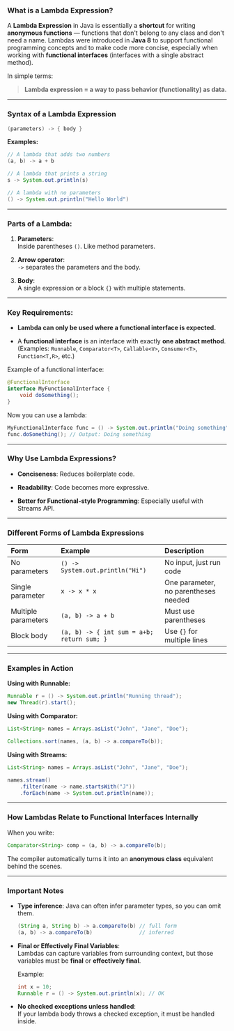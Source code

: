 

### What is a Lambda Expression?

A **Lambda Expression** in Java is essentially a **shortcut** for writing **anonymous functions** — functions that don't belong to any class and don't need a name. Lambdas were introduced in **Java 8** to support functional programming concepts and to make code more concise, especially when working with **functional interfaces** (interfaces with a single abstract method).

In simple terms:

> **Lambda expression = a way to pass behavior (functionality) as data.**

---

### Syntax of a Lambda Expression

```java
(parameters) -> { body }
```

**Examples:**

```java
// A lambda that adds two numbers
(a, b) -> a + b

// A lambda that prints a string
s -> System.out.println(s)

// A lambda with no parameters
() -> System.out.println("Hello World")
```

---

### Parts of a Lambda:

1. **Parameters**:  
    Inside parentheses `()`. Like method parameters.
    
2. **Arrow operator**:  
    `->` separates the parameters and the body.
    
3. **Body**:  
    A single expression or a block `{}` with multiple statements.
    

---

### Key Requirements:

- **Lambda can only be used where a functional interface is expected.**
    
- A **functional interface** is an interface with exactly **one abstract method**.  
    (Examples: `Runnable`, `Comparator<T>`, `Callable<V>`, `Consumer<T>`, `Function<T,R>`, etc.)
    

Example of a functional interface:

```java
@FunctionalInterface
interface MyFunctionalInterface {
    void doSomething();
}
```

Now you can use a lambda:

```java
MyFunctionalInterface func = () -> System.out.println("Doing something");
func.doSomething(); // Output: Doing something
```

---

### Why Use Lambda Expressions?

- **Conciseness**: Reduces boilerplate code.
    
- **Readability**: Code becomes more expressive.
    
- **Better for Functional-style Programming**: Especially useful with Streams API.
    

---

### Different Forms of Lambda Expressions

|Form|Example|Description|
|:--|:--|:--|
|No parameters|`() -> System.out.println("Hi")`|No input, just run code|
|Single parameter|`x -> x * x`|One parameter, no parentheses needed|
|Multiple parameters|`(a, b) -> a + b`|Must use parentheses|
|Block body|`(a, b) -> { int sum = a+b; return sum; }`|Use `{}` for multiple lines|

---

### Examples in Action

**Using with Runnable:**

```java
Runnable r = () -> System.out.println("Running thread");
new Thread(r).start();
```

**Using with Comparator:**

```java
List<String> names = Arrays.asList("John", "Jane", "Doe");

Collections.sort(names, (a, b) -> a.compareTo(b));
```

**Using with Streams:**

```java
List<String> names = Arrays.asList("John", "Jane", "Doe");

names.stream()
    .filter(name -> name.startsWith("J"))
    .forEach(name -> System.out.println(name));
```

---

### How Lambdas Relate to Functional Interfaces Internally

When you write:

```java
Comparator<String> comp = (a, b) -> a.compareTo(b);
```

The compiler automatically turns it into an **anonymous class** equivalent behind the scenes.

---

### Important Notes

- **Type inference**: Java can often infer parameter types, so you can omit them.
    
    ```java
    (String a, String b) -> a.compareTo(b) // full form
    (a, b) -> a.compareTo(b)               // inferred
    ```
    
- **Final or Effectively Final Variables**:  
    Lambdas can capture variables from surrounding context, but those variables must be **final** or **effectively final**.
    
    Example:
    
    ```java
    int x = 10;
    Runnable r = () -> System.out.println(x); // OK
    ```
    
- **No checked exceptions unless handled**:  
    If your lambda body throws a checked exception, it must be handled inside.